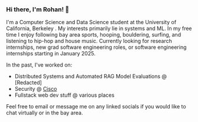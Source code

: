 ### Hi there, I'm Rohan! 👋

I'm a Computer Science and Data Science student at the University of California, Berkeley . My interests primarily lie in systems and ML. In my free time I enjoy following bay area sports, hooping, bouldering, surfing, and listening to hip-hop and house music. Currently looking for research internships, new grad software engineering roles, or software engineering internships starting in January 2025.

In the past, I've worked on:
- Distributed Systems and Automated RAG Model Evaluations @ [Redacted]
- Security @ [Cisco](https://www.cisco.com)
- Fullstack web dev stuff @ various places

Feel free to email or message me on any linked socials if you would like to chat virtually or in the bay area. 

